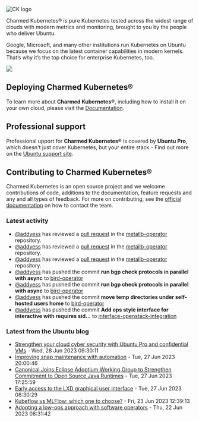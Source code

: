 ![CK logo](https://assets.ubuntu.com/v1/451d4cf4-Charmed+Kubernetes_RGB_onWhite_2022.svg)

Charmed Kubernetes® is pure Kubernetes tested across the widest range of clouds with modern metrics and monitoring, brought to you by the people who deliver Ubuntu.

Google, Microsoft, and many other institutions run Kubernetes on Ubuntu because we focus on the latest container capabilities in modern kernels. That’s why it’s the top choice for enterprise Kubernetes, too.

![](https://assets.ubuntu.com/v1/843c77b6-juju-at-a-glace.svg)

## Deploying Charmed Kubernetes®

To learn more about **Charmed Kubernetes**®, including how to install it on your own cloud, please visit the [Documentation][docs].

## Professional support

Professional upport for **Charmed Kubernetes**® is covered by **Ubuntu Pro**, which doesn't just cover Kubernetes, but your entire stack - Find out more on the [Ubuntu support site](https://ubuntu.com/support).

## Contributing to Charmed Kubernetes®

Charmed Kubernetes is an open source project and we welcome contributions of code, additions to the documentation, feature requests and any and all types of feedback. For more on contributing, see the [official documentation][get-in-touch] on how to contact the team.

<!-- LINKS -->
[docs]: https://ubuntu.com/kubernetes/docs
[get-in-touch]: https://ubuntu.com/kubernetes/docs/get-in-touch

### Latest activity

<!-- activity starts -->
 - [@addyess](https://github.com/addyess) has reviewed a [pull request](https://github.com/charmed-kubernetes/metallb-operator/pull/32) in the [metallb-operator](https://github.com/charmed-kubernetes/metallb-operator) repository.
 - [@addyess](https://github.com/addyess) has reviewed a [pull request](https://github.com/charmed-kubernetes/metallb-operator/pull/32) in the [metallb-operator](https://github.com/charmed-kubernetes/metallb-operator) repository.
 - [@addyess](https://github.com/addyess) has reviewed a [pull request](https://github.com/charmed-kubernetes/metallb-operator/pull/32) in the [metallb-operator](https://github.com/charmed-kubernetes/metallb-operator) repository.
 - [@addyess](https://github.com/addyess) has pushed the commit **run bgp check protocols in parallel with async** to [bird-operator](https://github.com/charmed-kubernetes/bird-operator)
 - [@addyess](https://github.com/addyess) has pushed the commit **run bgp check protocols in parallel with async** to [bird-operator](https://github.com/charmed-kubernetes/bird-operator)
 - [@addyess](https://github.com/addyess) has pushed the commit **move temp directories under self-hosted users home** to [bird-operator](https://github.com/charmed-kubernetes/bird-operator)
 - [@addyess](https://github.com/addyess) has pushed the commit **Add ops style interface for interactive with requires sid...** to [interface-openstack-integration](https://github.com/charmed-kubernetes/interface-openstack-integration)
<!-- activity ends -->

<!-- roadmap starts -->

<!-- roadmap ends -->

### Latest from the Ubuntu blog

<!-- blog starts -->
* [Strengthen your cloud cyber security with Ubuntu Pro and confidential VMs](https://ubuntu.com//blog/cloud-cyber-security-with-ubuntu-pro-confidential-vms) - Wed, 28 Jun 2023 09:30:11 
* [Improving snap maintenance with automation](https://ubuntu.com//blog/improving-snap-maintenance-with-automation) - Tue, 27 Jun 2023 20:00:46 
* [Canonical Joins Eclipse Adoptium Working Group to Strengthen Commitment to Open Source Java Runtimes](https://ubuntu.com//blog/canonical-joins-eclipse-adoptium-working-group-to-strengthen-commitment-to-open-source-java-runtimes) - Tue, 27 Jun 2023 17:25:59 
* [Early access to the LXD graphical user interface](https://ubuntu.com//blog/lxd_ui) - Tue, 27 Jun 2023 08:30:29 
* [Kubeflow vs MLFlow: which one to choose?](https://ubuntu.com//blog/kubeflow-vs-mlflow) - Fri, 23 Jun 2023 12:39:13 
* [Adopting a low-ops approach with software operators](https://ubuntu.com//blog/low-ops-with-software-operators) - Thu, 22 Jun 2023 08:31:42 
<!-- blog ends -->
